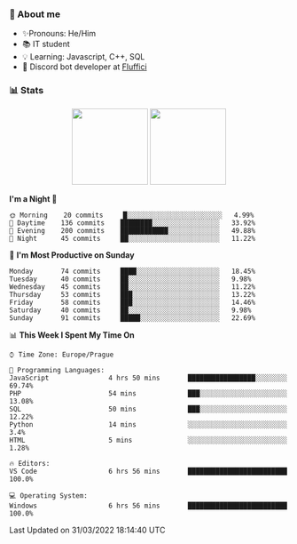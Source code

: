 ### 👋 About me

- ✨Pronouns: He/Him
- 📚 IT student
- 💡 Learning: Javascript, C++, SQL
- 🤖 Discord bot developer at [Fluffici](https://fluffici.eu)

### 📊 Stats
<p align="center">
  <img height="137px" src="https://github-readme-stats-ashy-seven.vercel.app/api?username=Nanoslav&count_private=true&theme=dark&show_icons=true" />
  <img height="137px" src="https://github-readme-stats-ashy-seven.vercel.app/api/top-langs?username=Nanoslav&count_private=true&layout=compact&theme=dark" />
</p>

<!--START_SECTION:waka-->
**I'm a Night 🦉** 

```text
🌞 Morning    20 commits     █░░░░░░░░░░░░░░░░░░░░░░░░   4.99% 
🌆 Daytime    136 commits    ████████░░░░░░░░░░░░░░░░░   33.92% 
🌃 Evening    200 commits    ████████████░░░░░░░░░░░░░   49.88% 
🌙 Night      45 commits     ██░░░░░░░░░░░░░░░░░░░░░░░   11.22%

```
📅 **I'm Most Productive on Sunday** 

```text
Monday       74 commits     ████░░░░░░░░░░░░░░░░░░░░░   18.45% 
Tuesday      40 commits     ██░░░░░░░░░░░░░░░░░░░░░░░   9.98% 
Wednesday    45 commits     ██░░░░░░░░░░░░░░░░░░░░░░░   11.22% 
Thursday     53 commits     ███░░░░░░░░░░░░░░░░░░░░░░   13.22% 
Friday       58 commits     ███░░░░░░░░░░░░░░░░░░░░░░   14.46% 
Saturday     40 commits     ██░░░░░░░░░░░░░░░░░░░░░░░   9.98% 
Sunday       91 commits     █████░░░░░░░░░░░░░░░░░░░░   22.69%

```


📊 **This Week I Spent My Time On** 

```text
⌚︎ Time Zone: Europe/Prague

💬 Programming Languages: 
JavaScript               4 hrs 50 mins       █████████████████░░░░░░░░   69.74% 
PHP                      54 mins             ███░░░░░░░░░░░░░░░░░░░░░░   13.08% 
SQL                      50 mins             ███░░░░░░░░░░░░░░░░░░░░░░   12.22% 
Python                   14 mins             ░░░░░░░░░░░░░░░░░░░░░░░░░   3.4% 
HTML                     5 mins              ░░░░░░░░░░░░░░░░░░░░░░░░░   1.28%

🔥 Editors: 
VS Code                  6 hrs 56 mins       █████████████████████████   100.0%

💻 Operating System: 
Windows                  6 hrs 56 mins       █████████████████████████   100.0%

```


 Last Updated on 31/03/2022 18:14:40 UTC
<!--END_SECTION:waka-->

<!--
**Nanoslav/Nanoslav** is a ✨ _special_ ✨ repository because its `README.md` (this file) appears on your GitHub profile.

Here are some ideas to get you started:

- 🔭 I’m currently working on ...
- 🌱 I’m currently learning ...
- 👯 I’m looking to collaborate on ...
- 🤔 I’m looking for help with ...
- 💬 Ask me about ...
- 📫 How to reach me: ...
- 😄 Pronouns: ...
- ⚡ Fun fact: ...
-->
